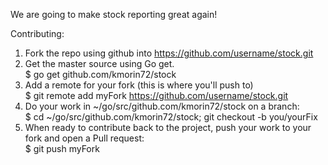 We are going to make stock reporting great again!

Contributing:

1) Fork the repo using github into https://github.com/username/stock.git
2) Get the master source using Go get.  
  $ go get github.com/kmorin72/stock
3) Add a remote for your fork (this is where you'll push to)  
  $ git remote add myFork https://github.com/username/stock.git
3) Do your work in ~/go/src/github.com/kmorin72/stock on a branch:  
  $ cd ~/go/src/github.com/kmorin72/stock; git checkout -b you/yourFix
4) When ready to contribute back to the project, push your work to your fork and open a Pull request:  
  $ git push myFork
